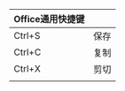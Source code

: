 | Office通用快捷键 |      |
| :--------------- | ---- |
| Ctrl+S           | 保存 |
| Ctrl+C           | 复制 |
| Ctrl+X           | 剪切 |
|                  |      |

